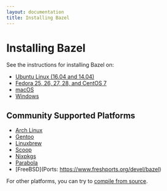 ```yaml
---
layout: documentation
title: Installing Bazel
---
```


# Installing Bazel

See the instructions for installing Bazel on:

*   [Ubuntu Linux (16.04 and 14.04)](install-ubuntu.md)
*   [Fedora 25, 26, 27, 28, and CentOS 7](install-redhat.md)
*   [macOS](install-os-x.md)
*   [Windows](install-windows.md)

## Community Supported Platforms
*   [Arch Linux](https://www.archlinux.org/packages/community/x86_64/bazel/)
*   [Gentoo](https://packages.gentoo.org/packages/dev-util/bazel)
*   [Linuxbrew](https://github.com/Linuxbrew/homebrew-core/blob/master/Formula/bazel.rb)
*   [Scoop](https://github.com/lukesampson/scoop/blob/master/bucket/bazel.json)
*   [Nixpkgs](https://github.com/NixOS/nixpkgs/blob/master/pkgs/development/tools/build-managers/bazel/default.nix)
*   [Parabola](https://www.parabola.nu/packages/?q=bazel)
*   [FreeBSD](Ports: https://www.freshports.org/devel/bazel)


For other platforms, you can try to [compile from source](install-compile-source.md).
